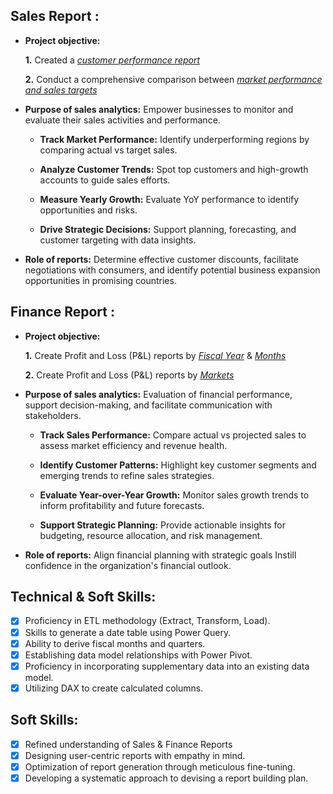 ## Sales Report :


- **Project objective:** 

    **1.** Created a _[customer performance report](https://github.com/pranayjoshi0711-svg/Excel-Sales-Analytics/blob/main/Customer%20Performance%20Report.pdf)_ 

    **2.** Conduct a comprehensive comparison between _[market performance and sales targets](https://github.com/pranayjoshi0711-svg/Excel-Sales-Analytics/blob/main/Market%20Performance%20vs%20Target%20Report.pdf)_

- **Purpose of sales analytics:** Empower businesses to monitor and evaluate their sales activities and performance.
  - **Track Market Performance:**
Identify underperforming regions by comparing actual vs target sales.

  - **Analyze Customer Trends:**
Spot top customers and high-growth accounts to guide sales efforts.

  - **Measure Yearly Growth:**
Evaluate YoY performance to identify opportunities and risks.

  - **Drive Strategic Decisions:**
Support planning, forecasting, and customer targeting with data insights.

- **Role of reports:** Determine effective customer discounts, facilitate negotiations with consumers, and identify potential business expansion opportunities in promising countries.


## Finance Report :

- **Project objective:** 

    **1.** Create Profit and Loss (P&L) reports by _[Fiscal Year](https://github.com/pranayjoshi0711-svg/Excel-Sales-Analytics/blob/main/P%26L%20Statement%20by%20Fiscal%20Year.pdf)_ & _[Months](https://github.com/pranayjoshi0711-svg/Excel-Sales-Analytics/blob/main/P%26L%20Statement%20by%20Months.pdf)_ 

   **2.** Create Profit and Loss (P&L) reports by _[Markets](https://github.com/pranayjoshi0711-svg/Excel-Sales-Analytics/blob/main/P%26L%20Statement%20by%20Markets.pdf)_

- **Purpose of sales analytics:** Evaluation of financial performance, support decision-making, and facilitate communication with stakeholders.
  - **Track Sales Performance:**
Compare actual vs projected sales to assess market efficiency and revenue health.

  - **Identify Customer Patterns:**
Highlight key customer segments and emerging trends to refine sales strategies.

  - **Evaluate Year-over-Year Growth:**
Monitor sales growth trends to inform profitability and future forecasts.

  - **Support Strategic Planning:**
Provide actionable insights for budgeting, resource allocation, and risk management.

- **Role of reports:** Align financial planning with strategic goals Instill confidence in the organization's financial outlook.


## Technical & Soft Skills:
- [x]	Proficiency in ETL methodology (Extract, Transform, Load).
- [x]	Skills to generate a date table using Power Query.
- [x]	Ability to derive fiscal months and quarters.
- [x]	Establishing data model relationships with Power Pivot.
- [x]	Proficiency in incorporating supplementary data into an existing data model.
- [x]	Utilizing DAX to create calculated columns.

## Soft Skills:
- [x]	Refined understanding of Sales & Finance Reports
- [x]	Designing user-centric reports with empathy in mind.
- [x]	Optimization of report generation through meticulous fine-tuning.
- [x]	Developing a systematic approach to devising a report building plan.
